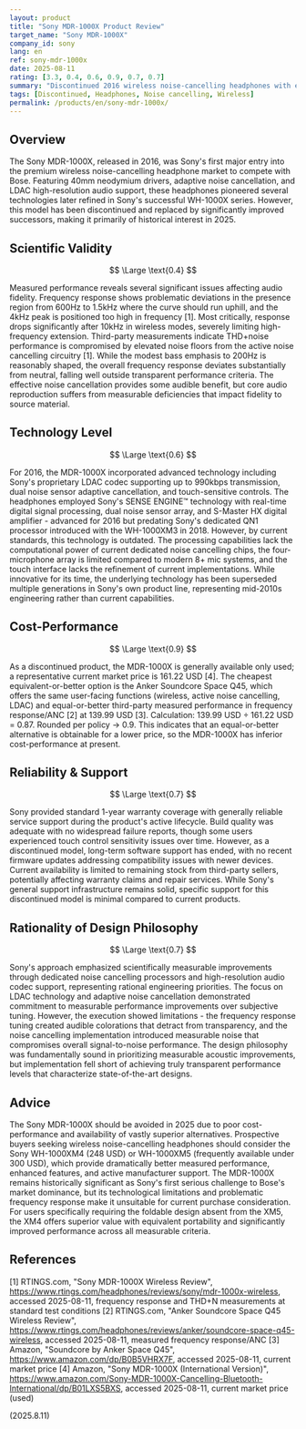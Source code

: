 ```yaml
---
layout: product
title: "Sony MDR-1000X Product Review"
target_name: "Sony MDR-1000X"
company_id: sony
lang: en
ref: sony-mdr-1000x
date: 2025-08-11
rating: [3.3, 0.4, 0.6, 0.9, 0.7, 0.7]
summary: "Discontinued 2016 wireless noise-cancelling headphones with effective ANC but problematic frequency response and poor cost-performance against current alternatives"
tags: [Discontinued, Headphones, Noise cancelling, Wireless]
permalink: /products/en/sony-mdr-1000x/
---
```

## Overview

The Sony MDR-1000X, released in 2016, was Sony's first major entry into the premium wireless noise-cancelling headphone market to compete with Bose. Featuring 40mm neodymium drivers, adaptive noise cancellation, and LDAC high-resolution audio support, these headphones pioneered several technologies later refined in Sony's successful WH-1000X series. However, this model has been discontinued and replaced by significantly improved successors, making it primarily of historical interest in 2025.

## Scientific Validity

$$ \Large \text{0.4} $$

Measured performance reveals several significant issues affecting audio fidelity. Frequency response shows problematic deviations in the presence region from 600Hz to 1.5kHz where the curve should run uphill, and the 4kHz peak is positioned too high in frequency [1]. Most critically, response drops significantly after 10kHz in wireless modes, severely limiting high-frequency extension. Third-party measurements indicate THD+noise performance is compromised by elevated noise floors from the active noise cancelling circuitry [1]. While the modest bass emphasis to 200Hz is reasonably shaped, the overall frequency response deviates substantially from neutral, falling well outside transparent performance criteria. The effective noise cancellation provides some audible benefit, but core audio reproduction suffers from measurable deficiencies that impact fidelity to source material.

## Technology Level

$$ \Large \text{0.6} $$

For 2016, the MDR-1000X incorporated advanced technology including Sony's proprietary LDAC codec supporting up to 990kbps transmission, dual noise sensor adaptive cancellation, and touch-sensitive controls. The headphones employed Sony's SENSE ENGINE™ technology with real-time digital signal processing, dual noise sensor array, and S-Master HX digital amplifier - advanced for 2016 but predating Sony's dedicated QN1 processor introduced with the WH-1000XM3 in 2018. However, by current standards, this technology is outdated. The processing capabilities lack the computational power of current dedicated noise cancelling chips, the four-microphone array is limited compared to modern 8+ mic systems, and the touch interface lacks the refinement of current implementations. While innovative for its time, the underlying technology has been superseded multiple generations in Sony's own product line, representing mid-2010s engineering rather than current capabilities.

## Cost-Performance

$$ \Large \text{0.9} $$

As a discontinued product, the MDR-1000X is generally available only used; a representative current market price is 161.22 USD [4]. The cheapest equivalent-or-better option is the Anker Soundcore Space Q45, which offers the same user-facing functions (wireless, active noise cancelling, LDAC) and equal-or-better third-party measured performance in frequency response/ANC [2] at 139.99 USD [3]. Calculation: 139.99 USD ÷ 161.22 USD = 0.87. Rounded per policy → 0.9. This indicates that an equal-or-better alternative is obtainable for a lower price, so the MDR-1000X has inferior cost-performance at present.

## Reliability & Support

$$ \Large \text{0.7} $$

Sony provided standard 1-year warranty coverage with generally reliable service support during the product's active lifecycle. Build quality was adequate with no widespread failure reports, though some users experienced touch control sensitivity issues over time. However, as a discontinued model, long-term software support has ended, with no recent firmware updates addressing compatibility issues with newer devices. Current availability is limited to remaining stock from third-party sellers, potentially affecting warranty claims and repair services. While Sony's general support infrastructure remains solid, specific support for this discontinued model is minimal compared to current products.

## Rationality of Design Philosophy

$$ \Large \text{0.7} $$

Sony's approach emphasized scientifically measurable improvements through dedicated noise cancelling processors and high-resolution audio codec support, representing rational engineering priorities. The focus on LDAC technology and adaptive noise cancellation demonstrated commitment to measurable performance improvements over subjective tuning. However, the execution showed limitations - the frequency response tuning created audible colorations that detract from transparency, and the noise cancelling implementation introduced measurable noise that compromises overall signal-to-noise performance. The design philosophy was fundamentally sound in prioritizing measurable acoustic improvements, but implementation fell short of achieving truly transparent performance levels that characterize state-of-the-art designs.

## Advice

The Sony MDR-1000X should be avoided in 2025 due to poor cost-performance and availability of vastly superior alternatives. Prospective buyers seeking wireless noise-cancelling headphones should consider the Sony WH-1000XM4 (248 USD) or WH-1000XM5 (frequently available under 300 USD), which provide dramatically better measured performance, enhanced features, and active manufacturer support. The MDR-1000X remains historically significant as Sony's first serious challenge to Bose's market dominance, but its technological limitations and problematic frequency response make it unsuitable for current purchase consideration. For users specifically requiring the foldable design absent from the XM5, the XM4 offers superior value with equivalent portability and significantly improved performance across all measurable criteria.

## References

[1] RTINGS.com, "Sony MDR-1000X Wireless Review", https://www.rtings.com/headphones/reviews/sony/mdr-1000x-wireless, accessed 2025-08-11, frequency response and THD+N measurements at standard test conditions
[2] RTINGS.com, "Anker Soundcore Space Q45 Wireless Review", https://www.rtings.com/headphones/reviews/anker/soundcore-space-q45-wireless, accessed 2025-08-11, measured frequency response/ANC
[3] Amazon, "Soundcore by Anker Space Q45", https://www.amazon.com/dp/B0B5VHRX7F, accessed 2025-08-11, current market price
[4] Amazon, "Sony MDR-1000X (International Version)", https://www.amazon.com/Sony-MDR-1000X-Cancelling-Bluetooth-International/dp/B01LXS5BXS, accessed 2025-08-11, current market price (used)

(2025.8.11)
